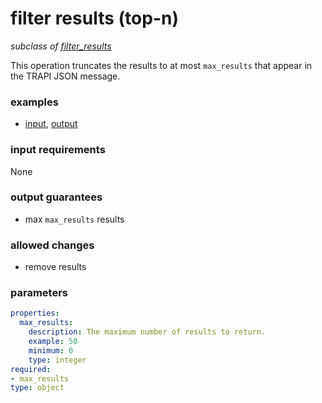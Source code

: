 # filter results (top-n)

_subclass of [filter_results](./filter_results.md)_

This operation truncates the results to at most `max_results` that appear in the TRAPI JSON message.

### examples

- [input](../examples/fill_and_filter/messages/02_results_full.json), [output](../examples/fill_and_filter/messages/03_filtered_results_top_n.json)

### input requirements

None

### output guarantees

- max `max_results` results

### allowed changes

- remove results

### parameters

```yaml
properties:
  max_results:
    description: The maximum number of results to return.
    example: 50
    minimum: 0
    type: integer
required:
- max_results
type: object
```
